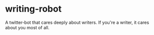# writing-robot
A twitter-bot that cares deeply about writers. If you're a writer, it cares about you most of all.

